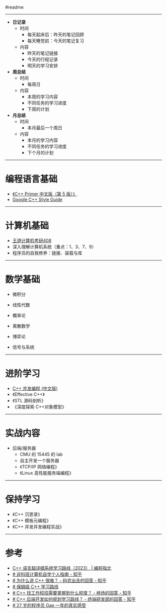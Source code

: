 #readme

---
- **日记录**
	- 时间
		- 每天起床后：昨天的笔记回顾
		- 每天睡觉前：今天的笔记复习
	- 内容
		- 昨天的笔记链接
		- 今天的行程记录
		- 明天的学习安排
- **周总结**
	- 时间
		- 每周日
	- 内容
		- 本周的学习内容
		- 不同任务的学习进度
		- 下周的计划
- **月总结**
	- 时间
		- 本月最后一个周日
	- 内容
		- 本月的学习内容
		- 不同任务的学习进度
		- 下个月的计划
---
# 编程语言基础

- [《C++ Primer 中文版（第 5 版）》](https://github.com/ShinATK/CppPrimer5th)
- [Google C++ Style Guide](https://google.github.io/styleguide/cppguide.html)

---
# 计算机基础

- [王道计算机考研408](Computer/计算机408/README.md)
- 深入理解计算机系统（重点：1、3、7、9）
- 程序员的自我修养：链接、装载与库

---
# 数学基础

- 微积分
- 线性代数
- 概率论
- 离散数学
- 博弈论

- 信号与系统

---
# 进阶学习

- [C++ 并发编程 (中文版)](https://www.bookstack.cn/read/Cpp_Concurrency_In_Action/README.md)
- 《Effective C++》
- 《STL 源码剖析》
- 《深度探索 C++对象模型》

---
# 实战内容

- 后端/服务器
	- CMU 的 15445 的 lab
	- 自主开发一个服务器
	- 《TCP/IP 网络编程》
	- 《Linux 高性能服务端编程》

---
# 保持学习

- 《C++ 沉思录》
- 《C++ 模板元编程》
- 《C++ 并发并发编程实战》

---
# 参考

- [C++ 语言超详细系统学习路线（2023） | 编程指北](https://csguide.cn/roadmap/cpp/how_to_learn_cpp.html#%E4%B8%80%E3%80%81%E5%85%A5%E9%97%A8)
- [# 非科班计算机自学个人指南 - 知乎](https://zhuanlan.zhihu.com/p/386036259)
- [# 为什么说 C++ 很难？ - 码农出击的回答 - 知乎](https://www.zhihu.com/question/357354437/answer/2617331811)
- [# 保姆级 C++ 学习路线](https://mp.weixin.qq.com/s/QCtQoIOg6_f1GX9rT8jG4Q)
- [# C++ 找工作校招需要掌握到什么程度？ - 梓炀的回答 - 知乎](https://www.zhihu.com/question/585465188/answer/2928891679)
- [# C++ 后端开发如何规划学习路线？ - 终端研发部的回答 - 知乎](https://www.zhihu.com/question/452409630/answer/3167010580)
- [# 27 岁的程序员 Gap 一年的真实感受](https://mp.weixin.qq.com/s/lWEM0JlBd7bwSb8-C3Uztw)


